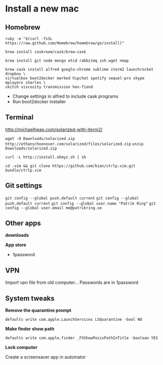 # Install a new mac

## Homebrew
`ruby -e "$(curl -fsSL https://raw.github.com/Homebrew/homebrew/go/install)"`

`brew install caskroom/cask/brew-cask`

`brew install git node mongo etcd rabbitmq zsh wget nmap`

```
brew cask install alfred google-chrome sublime iterm2 launchrocket dropbox \
virtualbox boot2docker marked hipchat spotify sequel-pro skype mplayerx charles \
skitch viscosity transmission hex-fiend
```

- Change settings in alfred to include cask programs
- Run boot2docker installer

## Terminal
http://michaelheap.com/solarized-with-iterm2/

`wget -O Downloads/solarized.zip http://ethanschoonover.com/solarized/files/solarized.zip`
`unzip Downloads/solarized.zip`

`curl -L http://install.ohmyz.sh | sh`

`cd .vim && git clone https://github.com/kien/ctrlp.vim.git bundle/ctrlp.vim`

## Git settings
`git config --global push.default current`
`git config --global push.default current`
`git config --global user.name "Patrik Ring"`
`git config --global user.email me@patrikring.se`

## Other apps

**downloads**

**App store**

- 1password


## VPN

Import vpn file from old computer... Passwords are in 1password

## System tweaks

**Remove the quarantine prompt**

`defaults write com.apple.LaunchServices LSQuarantine -bool NO`

**Make finder show path**

`defaults write com.apple.finder _FXShowPosixPathInTitle -boolean YES`

**Lock computer**

Create a screensaver app in automator
